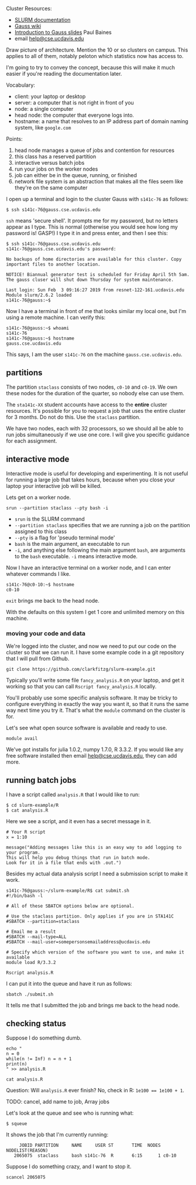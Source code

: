 Cluster Resources:

- [SLURM documentation](https://slurm.schedmd.com/)
- [Gauss wiki](https://wiki.cse.ucdavis.edu/support/systems/gauss)
- [Introduction to Gauss slides](https://wiki.cse.ucdavis.edu/_media/support/systems/intro_to_gauss_slides.pdf) Paul Baines
- email help@cse.ucdavis.edu

Draw picture of architecture.
Mention the 10 or so clusters on campus.
This applies to all of them, notably peloton which statistics now has access to.

I'm going to try to convey the concept, because this will make it much easier if you're reading the documentation later.

Vocabulary:

- client: your laptop or desktop
- server: a computer that is not right in front of you
- node: a single computer
- head node: the computer that everyone logs into.
- hostname: a name that resolves to an IP address part of domain naming system, like `google.com`

Points:

1. head node manages a queue of jobs and contention for resources
2. this class has a reserved partition
3. interactive versus batch jobs
4. run your jobs on the worker nodes
5. job can either be in the queue, running, or finished
6. network file system is an abstraction that makes all the files seem like they're on the same computer


I open up a terminal and login to the cluster Gauss with `s141c-76` as follows:

```{bash}
$ ssh s141c-76@gauss.cse.ucdavis.edu
```

`ssh` means 'secure shell'.
It prompts me for my password, but no letters appear as I type.
This is normal (otherwise you would see how long my password is! GASP!)
I type it in and press enter, and then I see this:

```{bash}
$ ssh s141c-76@gauss.cse.ucdavis.edu
s141c-76@gauss.cse.ucdavis.edu's password:

No backups of home directories are available for this cluster. Copy important files to another location.

NOTICE! Biannual generator test is scheduled for Friday April 5th 5am. The gauss cluser will shut down Thursday for system maintenance.

Last login: Sun Feb  3 09:16:27 2019 from resnet-122-161.ucdavis.edu
Module slurm/2.6.2 loaded
s141c-76@gauss:~$
```

Now I have a terminal in front of me that looks similar my local one, but I'm using a remote machine.
I can verify this:

```{bash}
s141c-76@gauss:~$ whoami
s141c-76
s141c-76@gauss:~$ hostname
gauss.cse.ucdavis.edu
```

This says, I am the user `s141c-76` on the machine `gauss.cse.ucdavis.edu`.


## partitions

The partition `staclass` consists of two nodes, `c0-10` and `c0-19`.
We own these nodes for the duration of the quarter, so nobody else can use them.

The `sta141c-XX` student accounts have access to the __entire__ cluster resources.
It's possible for you to request a job that uses the entire cluster for 3 months.
Do not do this.
Use the `staclass` partition.

We have two nodes, each with 32 processors, so we should all be able to run jobs simultaneously if we use one core.
I will give you specific guidance for each assignment.


## interactive mode

Interactive mode is useful for developing and experimenting.
It is not useful for running a large job that takes hours, because when you close your laptop your interactive job will be killed.

Lets get on a worker node.

```{bash}
srun --partition staclass --pty bash -i
```

- `srun` is the SLURM command
- `--partition staclass` specifies that we are running a job on the partition assigned to this class
- `--pty` is a flag for 'pseudo terminal mode'
- `bash` is the main argument, an executable to run
- `-i`, and anything else following the main argument `bash`, are arguments to the `bash` executable. `-i` means interactive mode.

Now I have an interactive terminal on a worker node, and I can enter whatever commands I like.

```{bash}
s141c-76@c0-10:~$ hostname
c0-10
```

`exit` brings me back to the head node.

With the defaults on this system I get 1 core and unlimited memory on this machine.


### moving your code and data

We're logged into the cluster, and now we need to put our code on the cluster so that we can run it.
I have some example code in a git repository that I will pull from Github.

```{bash}
git clone https://github.com/clarkfitzg/slurm-example.git
```

Typically you'll write some file `fancy_analysis.R` on your laptop, and get it working so that you can call `Rscript fancy_analysis.R` locally.

You'll probably use some specific analysis software.
It may be tricky to configure everything in exactly the way you want it, so that it runs the same way next time you try it.
That's what the `module` command on the cluster is for.

Let's see what open source software is available and ready to use.

```{bash}
module avail
```

We've got installs for julia 1.0.2, numpy 1.7.0, R 3.3.2.
If you would like any free software installed then email help@cse.ucdavis.edu, they can add more.


## running batch jobs

I have a script called `analysis.R` that I would like to run:

```{bash}
$ cd slurm-example/R
$ cat analysis.R
```

Here we see a script, and it even has a secret message in it.

```
# Your R script
x = 1:10

message("Adding messages like this is an easy way to add logging to your program.
This will help you debug things that run in batch mode.
Look for it in a file that ends with .out.")
```

Besides my actual data analysis script I need a submission script to make it work.

```{bash}
s141c-76@gauss:~/slurm-example/R$ cat submit.sh
#!/bin/bash -l

# All of these SBATCH options below are optional.

# Use the staclass partition. Only applies if you are in STA141C
#SBATCH --partition=staclass

# Email me a result
#SBATCH --mail-type=ALL
#SBATCH --mail-user=somepersonsemailaddress@ucdavis.edu

# Specify which version of the software you want to use, and make it available
module load R/3.3.2

Rscript analysis.R
```

I can put it into the queue and have it run as follows:

```{bash}
sbatch ./submit.sh
```

It tells me that I submitted the job and brings me back to the head node.


## checking status

Suppose I do something dumb.
```{bash}
echo "
n = 0
while(n != Inf) n = n + 1
print(n)
" >> analysis.R

cat analysis.R
```

Question: Will `analysis.R` ever finish?
No, check in R: `1e100 == 1e100 + 1`.

TODO: cancel, add name to job, Array jobs

Let's look at the queue and see who is running what:

```{bash}
$ squeue
```

It shows the job that I'm currently running:

```
     JOBID PARTITION     NAME     USER ST       TIME  NODES NODELIST(REASON)
   2065075  staclass     bash s141c-76  R       6:15      1 c0-10
```

Suppose I do something crazy, and I want to stop it.

```
scancel 2065075
```


